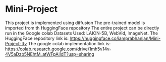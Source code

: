 # Mini-Project
This project is implemented using diffusion 
The pre-trained model is imported from th HuggingFace repository
The entire project can be directly run in the Google colab 
Datasets Used: LAION-5B, WebVid, ImageNet.
The HuggingFace repository link is: https://huggingface.co/iamprabhanjan/Mini-Project-ttv
The google colab implementation link is: https://colab.research.google.com/drive/1mh5v14v-4V5aDzb5NEhtM_atWFpAIIdT?usp=sharing

